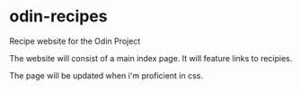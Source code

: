 # odin-recipes
Recipe website for the Odin Project

The website will consist of a main index page.
It will feature links to recipies.


The page will be updated when i'm proficient in css.
